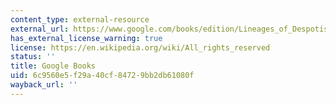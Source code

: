 ```yaml
---
content_type: external-resource
external_url: https://www.google.com/books/edition/Lineages_of_Despotism_and_Development/xYxeKGCg9XoC?hl=en&gbpv=1
has_external_license_warning: true
license: https://en.wikipedia.org/wiki/All_rights_reserved
status: ''
title: Google Books
uid: 6c9560e5-f29a-40cf-8472-9bb2db61080f
wayback_url: ''
---
```

